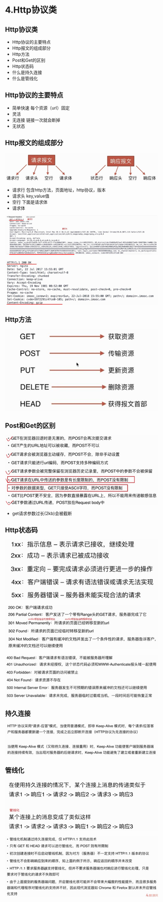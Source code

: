 # 4.Http协议类

## Http协议类

* Http协议的主要特点
* Http报文的组成部分
* Http方法
* Post和Get的区别
* Http状态码
* 什么是持久连接
* 什么是管线化

## Http协议的主要特点

* 简单快速 每个资源（url）固定
* 灵活
* 无连接 链接一次就会断掉
* 无状态

## Http报文的组成部分

![](../.gitbook/assets/360截图20171213191629515.jpg)

* 请求行 包含http方法，页面地址，http协议，版本
* 请求头 key,value值
* 空行 下面是请求体
* 请求体

![](../.gitbook/assets/360截图20171213193025349.jpg)

![](../.gitbook/assets/360截图20171213193255974.jpg)

## Http方法

![](../.gitbook/assets/360截图20171213193444354.jpg)

## Post和Get的区别

![](../.gitbook/assets/360截图20171213193640369.jpg)

* get请求参数过长\(2kb\)会被截断

## Http状态码

![](../.gitbook/assets/360截图20171213194853521.jpg)

![](../.gitbook/assets/360截图20171213195004847.jpg)

![](../.gitbook/assets/360截图20171213195617789.jpg)

## 持久连接

![](../.gitbook/assets/360截图20171213195743949.jpg)

## 管线化

![](../.gitbook/assets/360截图20171213201428277.jpg)

![](../.gitbook/assets/360截图20171213201649585.jpg)

